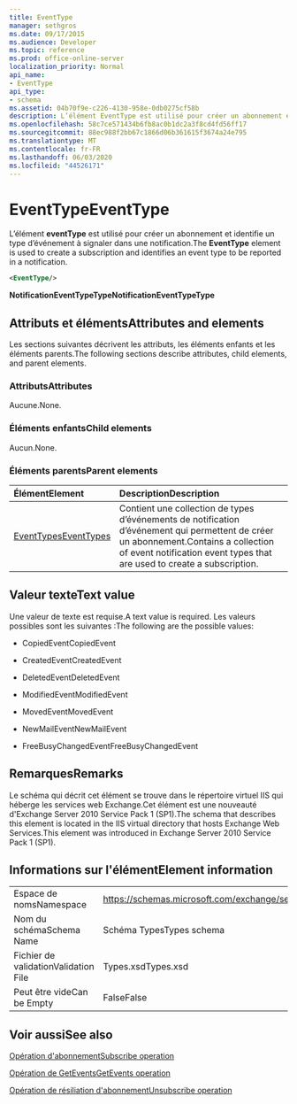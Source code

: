 ```yaml
---
title: EventType
manager: sethgros
ms.date: 09/17/2015
ms.audience: Developer
ms.topic: reference
ms.prod: office-online-server
localization_priority: Normal
api_name:
- EventType
api_type:
- schema
ms.assetid: 04b70f9e-c226-4130-958e-0db0275cf58b
description: L’élément EventType est utilisé pour créer un abonnement et identifie un type d’événement à signaler dans une notification.
ms.openlocfilehash: 58c7ce571434b6fb8ac0b1dc2a3f8cd4fd56ff17
ms.sourcegitcommit: 88ec988f2bb67c1866d06b361615f3674a24e795
ms.translationtype: MT
ms.contentlocale: fr-FR
ms.lasthandoff: 06/03/2020
ms.locfileid: "44526171"
---
```

# <a name="eventtype"></a><span data-ttu-id="d8682-103">EventType</span><span class="sxs-lookup"><span data-stu-id="d8682-103">EventType</span></span>

<span data-ttu-id="d8682-104">L’élément **eventType** est utilisé pour créer un abonnement et identifie un type d’événement à signaler dans une notification.</span><span class="sxs-lookup"><span data-stu-id="d8682-104">The **EventType** element is used to create a subscription and identifies an event type to be reported in a notification.</span></span> 
  
```xml
<EventType/>
```

 <span data-ttu-id="d8682-105">**NotificationEventTypeType**</span><span class="sxs-lookup"><span data-stu-id="d8682-105">**NotificationEventTypeType**</span></span>
## <a name="attributes-and-elements"></a><span data-ttu-id="d8682-106">Attributs et éléments</span><span class="sxs-lookup"><span data-stu-id="d8682-106">Attributes and elements</span></span>

<span data-ttu-id="d8682-107">Les sections suivantes décrivent les attributs, les éléments enfants et les éléments parents.</span><span class="sxs-lookup"><span data-stu-id="d8682-107">The following sections describe attributes, child elements, and parent elements.</span></span>
  
### <a name="attributes"></a><span data-ttu-id="d8682-108">Attributs</span><span class="sxs-lookup"><span data-stu-id="d8682-108">Attributes</span></span>

<span data-ttu-id="d8682-109">Aucune.</span><span class="sxs-lookup"><span data-stu-id="d8682-109">None.</span></span>
  
### <a name="child-elements"></a><span data-ttu-id="d8682-110">Éléments enfants</span><span class="sxs-lookup"><span data-stu-id="d8682-110">Child elements</span></span>

<span data-ttu-id="d8682-111">Aucun.</span><span class="sxs-lookup"><span data-stu-id="d8682-111">None.</span></span>
  
### <a name="parent-elements"></a><span data-ttu-id="d8682-112">Éléments parents</span><span class="sxs-lookup"><span data-stu-id="d8682-112">Parent elements</span></span>

|<span data-ttu-id="d8682-113">**Élément**</span><span class="sxs-lookup"><span data-stu-id="d8682-113">**Element**</span></span>|<span data-ttu-id="d8682-114">**Description**</span><span class="sxs-lookup"><span data-stu-id="d8682-114">**Description**</span></span>|
|:-----|:-----|
|[<span data-ttu-id="d8682-115">EventTypes</span><span class="sxs-lookup"><span data-stu-id="d8682-115">EventTypes</span></span>](eventtypes.md) <br/> |<span data-ttu-id="d8682-116">Contient une collection de types d’événements de notification d’événement qui permettent de créer un abonnement.</span><span class="sxs-lookup"><span data-stu-id="d8682-116">Contains a collection of event notification event types that are used to create a subscription.</span></span>  <br/> |
   
## <a name="text-value"></a><span data-ttu-id="d8682-117">Valeur texte</span><span class="sxs-lookup"><span data-stu-id="d8682-117">Text value</span></span>

<span data-ttu-id="d8682-118">Une valeur de texte est requise.</span><span class="sxs-lookup"><span data-stu-id="d8682-118">A text value is required.</span></span> <span data-ttu-id="d8682-119">Les valeurs possibles sont les suivantes :</span><span class="sxs-lookup"><span data-stu-id="d8682-119">The following are the possible values:</span></span>
  
- <span data-ttu-id="d8682-120">CopiedEvent</span><span class="sxs-lookup"><span data-stu-id="d8682-120">CopiedEvent</span></span>
    
- <span data-ttu-id="d8682-121">CreatedEvent</span><span class="sxs-lookup"><span data-stu-id="d8682-121">CreatedEvent</span></span>
    
- <span data-ttu-id="d8682-122">DeletedEvent</span><span class="sxs-lookup"><span data-stu-id="d8682-122">DeletedEvent</span></span>
    
- <span data-ttu-id="d8682-123">ModifiedEvent</span><span class="sxs-lookup"><span data-stu-id="d8682-123">ModifiedEvent</span></span>
    
- <span data-ttu-id="d8682-124">MovedEvent</span><span class="sxs-lookup"><span data-stu-id="d8682-124">MovedEvent</span></span>
    
- <span data-ttu-id="d8682-125">NewMailEvent</span><span class="sxs-lookup"><span data-stu-id="d8682-125">NewMailEvent</span></span>
    
- <span data-ttu-id="d8682-126">FreeBusyChangedEvent</span><span class="sxs-lookup"><span data-stu-id="d8682-126">FreeBusyChangedEvent</span></span>
    
## <a name="remarks"></a><span data-ttu-id="d8682-127">Remarques</span><span class="sxs-lookup"><span data-stu-id="d8682-127">Remarks</span></span>

<span data-ttu-id="d8682-128">Le schéma qui décrit cet élément se trouve dans le répertoire virtuel IIS qui héberge les services web Exchange.Cet élément est une nouveauté d'Exchange Server 2010 Service Pack 1 (SP1).</span><span class="sxs-lookup"><span data-stu-id="d8682-128">The schema that describes this element is located in the IIS virtual directory that hosts Exchange Web Services.This element was introduced in Exchange Server 2010 Service Pack 1 (SP1).</span></span>
  
## <a name="element-information"></a><span data-ttu-id="d8682-129">Informations sur l'élément</span><span class="sxs-lookup"><span data-stu-id="d8682-129">Element information</span></span>

|||
|:-----|:-----|
|<span data-ttu-id="d8682-130">Espace de noms</span><span class="sxs-lookup"><span data-stu-id="d8682-130">Namespace</span></span>  <br/> |https://schemas.microsoft.com/exchange/services/2006/types  <br/> |
|<span data-ttu-id="d8682-131">Nom du schéma</span><span class="sxs-lookup"><span data-stu-id="d8682-131">Schema Name</span></span>  <br/> |<span data-ttu-id="d8682-132">Schéma Types</span><span class="sxs-lookup"><span data-stu-id="d8682-132">Types schema</span></span>  <br/> |
|<span data-ttu-id="d8682-133">Fichier de validation</span><span class="sxs-lookup"><span data-stu-id="d8682-133">Validation File</span></span>  <br/> |<span data-ttu-id="d8682-134">Types.xsd</span><span class="sxs-lookup"><span data-stu-id="d8682-134">Types.xsd</span></span>  <br/> |
|<span data-ttu-id="d8682-135">Peut être vide</span><span class="sxs-lookup"><span data-stu-id="d8682-135">Can be Empty</span></span>  <br/> |<span data-ttu-id="d8682-136">False</span><span class="sxs-lookup"><span data-stu-id="d8682-136">False</span></span>  <br/> |
   
## <a name="see-also"></a><span data-ttu-id="d8682-137">Voir aussi</span><span class="sxs-lookup"><span data-stu-id="d8682-137">See also</span></span>



[<span data-ttu-id="d8682-138">Opération d'abonnement</span><span class="sxs-lookup"><span data-stu-id="d8682-138">Subscribe operation</span></span>](subscribe-operation.md)
  
[<span data-ttu-id="d8682-139">Opération de GetEvents</span><span class="sxs-lookup"><span data-stu-id="d8682-139">GetEvents operation</span></span>](getevents-operation.md)
  
[<span data-ttu-id="d8682-140">Opération de résiliation d'abonnement</span><span class="sxs-lookup"><span data-stu-id="d8682-140">Unsubscribe operation</span></span>](unsubscribe-operation.md)

